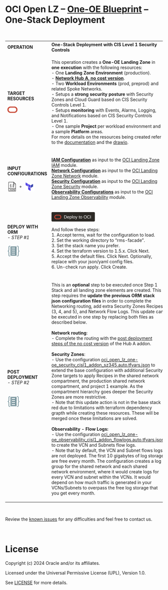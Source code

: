 # **OCI Open LZ &ndash; [One-OE Blueprint](#) &ndash; One-Stack Deployment**


&nbsp; 


| | | |
|---|---|---| 
| **OPERATION** | **One-Stack Deployment with CIS Level 1 Security Controls** | **One-Stack Deployment with CIS Level 2 Security Controls** | 
| **TARGET RESOURCES**  </br></br><img src="../../../../commons/images/icon_oci.jpg" width="32">| </br>This operation creates a **One-OE Landing Zone** in **one execution** with the following resources: </br> - One **Landing Zone Environment** (production). </br>- [**Network Hub A, no cost version**](/addons/oci-hub-models/hub_a/readme.md).</br>- Two **Workload Environments** (prod, preprod) and related Spoke Networks.</br>- Setups a **strong security posture** with Security Zones and Cloud Guard based on CIS Security Controls Level 1.</br>- Setups **monitoring** with Events, Alarms, Logging, and Notifications based on CIS Security Controls Level 1.</br>- One sample **Project** per workload environment and a sample **Platform** areas.</br>For more details on the resources being created refer to the [documentation](/blueprints/one-oe/design/readme.md) and the [drawio](/blueprints/one-oe/design/OCI_Open_LZ_One-OE-Blueprint.drawio). </br></br> | </br>This operation creates a **One-OE Landing Zone** in **one execution** with the following resources: </br> - One **Landing Zone Environment** (production). </br>- [**Network Hub A, no cost version**](/addons/oci-hub-models/hub_a/readme.md).</br>- Two **Workload Environments** (prod, preprod) and related Spoke Networks.</br>- Setups a **strong security posture** with Security Zones and Cloud Guard based on CIS Security Controls Level 2.</br>- Setups **monitoring** with Events, Alarms, Logging, and Notifications based on CIS Security Controls Level 2.</br>- One sample **Project** per workload environment and a sample **Platform** areas.</br>For more details on the resources being created refer to the [documentation](/blueprints/one-oe/design/readme.md) and the [drawio](/blueprints/one-oe/design/OCI_Open_LZ_One-OE-Blueprint.drawio). </br></br> |
| **INPUT CONFIGURATIONS** </br></br><img src="../../../../commons/images/icon_json.jpg" width="30" align="center">&nbsp; +&nbsp; <img src="../../../../commons/images/icon_terraform.jpg" width="32" align="center">|</br>[**IAM Configuration**](oci_open_lz_one-oe_iam.auto.tfvars.json) as input to the [OCI Landing Zone IAM](https://github.com/oci-landing-zones/terraform-oci-modules-iam) module. </br>[**Network Configuration**](../../../../addons/oci-hub-models/hub_a/oci_open_lz_hub_a_network_light.auto.tfvars.json) as input to the [OCI Landing Zone Network](https://github.com/oci-landing-zones/terraform-oci-modules-networking) module.</br>[**Security Configuration**](oci_open_lz_one-oe_security_cisl1.auto.tfvars.json) as input to the [OCI Landing Zone  Security](https://github.com/oci-landing-zones/terraform-oci-modules-security) module.</br>[**Observability Configurations**](oci_open_lz_one-oe_observability_cisl1.auto.tfvars.json) as input to the [OCI Landing Zone Observability](https://github.com/oci-landing-zones/terraform-oci-modules-observability) module.</br></br> | </br>[**IAM Configuration**](oci_open_lz_one-oe_iam.auto.tfvars.json) as input to the [OCI Landing Zone IAM](https://github.com/oci-landing-zones/terraform-oci-modules-iam) module. </br>[**Network Configuration**](../../../../addons/oci-hub-models/hub_a/oci_open_lz_hub_a_network_light.auto.tfvars.json) as input to the [OCI Landing Zone Network](https://github.com/oci-landing-zones/terraform-oci-modules-networking) module.</br>[**Security Configuration**](oci_open_lz_one-oe_security_cisl2.auto.tfvars.json) as input to the [OCI Landing Zone  Security](https://github.com/oci-landing-zones/terraform-oci-modules-security) module.</br>[**Observability Configurations**](oci_open_lz_one-oe_observability_cisl2.auto.tfvars.json) as input to the [OCI Landing Zone Observability](https://github.com/oci-landing-zones/terraform-oci-modules-observability) module.</br></br>|
| **DEPLOY WITH ORM** </br>*- STEP #1* </br></br><img src="../../../../commons/images/icon_orm.jpg" width="40">| </br>[<img src="/commons/images/DeployToOCI.svg"  height="30" align="center">](https://cloud.oracle.com/resourcemanager/stacks/create?zipUrl=https://github.com/oci-landing-zones/terraform-oci-modules-orchestrator/archive/refs/tags/v2.0.4.zip&zipUrlVariables={"input_config_files_urls":"https://raw.githubusercontent.com/oci-landing-zones/oci-landing-zone-operating-entities/master/blueprints/one-oe/runtime/one-stack/oci_open_lz_one-oe_iam.auto.tfvars.json,https://raw.githubusercontent.com/oci-landing-zones/oci-landing-zone-operating-entities/refs/heads/master/addons/oci-hub-models/hub_a/oci_open_lz_hub_a_network_light.auto.tfvars.json,https://raw.githubusercontent.com/oci-landing-zones/oci-landing-zone-operating-entities/master/blueprints/one-oe/runtime/one-stack/oci_open_lz_one-oe_observability_cisl1.auto.tfvars.json,https://raw.githubusercontent.com/oci-landing-zones/oci-landing-zone-operating-entities/master/blueprints/one-oe/runtime/one-stack/oci_open_lz_one-oe_security_cisl1.auto.tfvars.json"})  </br></br> And follow these steps:</br>1. Accept terms,  wait for the configuration to load. </br>2. Set the working directory to “rms-facade”. </br>3. Set the stack name you prefer.</br>4. Set the terraform version to 1.5.x. Click Next. </br>5. Accept the default files. Click Next. Optionally, replace with your json/yaml config files. </br>6. Un-check run apply. Click Create. </br> </br> | </br>[<img src="/commons/images/DeployToOCI.svg"  height="30" align="center">](https://cloud.oracle.com/resourcemanager/stacks/create?zipUrl=https://github.com/oci-landing-zones/terraform-oci-modules-orchestrator/archive/refs/tags/v2.0.4.zip&zipUrlVariables={"input_config_files_urls":"https://raw.githubusercontent.com/oci-landing-zones/oci-landing-zone-operating-entities/master/blueprints/one-oe/runtime/one-stack/oci_open_lz_one-oe_iam.auto.tfvars.json,https://raw.githubusercontent.com/oci-landing-zones/oci-landing-zone-operating-entities/refs/heads/master/addons/oci-hub-models/hub_a/oci_open_lz_hub_a_network_light.auto.tfvars.json,https://raw.githubusercontent.com/oci-landing-zones/oci-landing-zone-operating-entities/master/blueprints/one-oe/runtime/one-stack/oci_open_lz_one-oe_observability_cisl2.auto.tfvars.json,https://raw.githubusercontent.com/oci-landing-zones/oci-landing-zone-operating-entities/master/blueprints/one-oe/runtime/one-stack/oci_open_lz_one-oe_security_cisl2.auto.tfvars.json"})  </br></br> And follow these steps:</br>1. Accept terms,  wait for the configuration to load. </br>2. Set the working directory to “rms-facade”. </br>3. Set the stack name you prefer.</br>4. Set the terraform version to 1.5.x. Click Next. </br>5. Accept the default files. Click Next. Optionally, replace with your json/yaml config files. </br>6. Un-check run apply. Click Create. </br> </br> |
| **POST DEPLOYMENT** </br>*- STEP #2*  </br> </br></br><img src="../../../../commons/images/icon_orm.jpg" width="40">| </br> This is an **optional** step to be executed once Step 1 Stack and all landing zone elements are created. This step requires the **update the previous ORM stack json configuration files** in order to complete the Networking routing, add extra Security Zones Recipes (3, 4, and 5), and Network Flow Logs. This update can be executed in one step by replacing both files as described below.</br></br>**Network routing**:</br> - Complete the routing with the [ post deployment steps of the no cost version](../../../../addons/oci-hub-models/hub_a/readme.md) of the Hub A addon.</br></br>**Security Zones**:</br>- Use the configuration [oci_open_lz_one-oe_security_cisl1_addon_sz345.auto.tfvars.json](oci_open_lz_one-oe_security_cisl1_addon_sz345.auto.tfvars.json) to extend the base configuration with additional Security Zone targets to apply Recipes in the shared network compartment, the production shared network compartment, and project 1 example. As the compartment hierarchy goes deeper the Security Zones are more restrictive. </br>- Note that this update action is not in the base stack red due to limitations with terraform dependency grapth while creating these resources. These will be merged once these limitations are solved.</br></br>**Observability - Flow Logs:**</br>- Use the configuration [oci_open_lz_one-oe_observability_cisl1_addon_flowlogs.auto.tfvars.json](oci_open_lz_one-oe_observability_cisl1_addon_flowlogs.auto.tfvars.json) to create the VCN and Subnets flow logs. </br>- Note that by default, the VCN and Subnet flows logs are not deployed. The first 10 gigabytes of log storage are free every month. The configuration creates a log group for the shared network and each shared network environment, where it would create logs for every VCN and subnet within the VCNs. It would depend on how much traffic is generated in your VCNs/Subnets to overpass the free log storage that you get every month.</br></br>| </br> This is an **optional** step to be executed once Step 1 Stack and all landing zone elements are created. This step requires the **update the previous ORM stack json configuration files** in order to complete the Network routing, add extra Security Zones Recipes (3, 4, and 5), and Network Flow Logs. This update can be executed in one step by replacing both files as described below.</br></br>**Network routing**:</br> - Complete the routing with the [ post deployment steps of the no cost version](../../../../addons/oci-hub-models/hub_a/readme.md) of the Hub A addon.</br></br>**Security Zones**:</br>- Use the configuration [oci_open_lz_one-oe_security_cisl2_addon_sz345.auto.tfvars.json](oci_open_lz_one-oe_security_cisl2_addon_sz345.auto.tfvars.json) to extend the base configuration with additional Security Zone targets to apply Recipes in the shared network compartment, the production shared network compartment, and project 1 example. As the compartment hierarchy goes deeper the Security Zones are more restrictive. </br>- Note that this update action is not in the base stack red due to limitations with terraform dependency grapth while creating these resources. These will be merged once these limitations are solved.</br></br>**Observability - Flow Logs:**</br>- Use the configuration [oci_open_lz_one-oe_observability_cisl2_addon_flowlogs.auto.tfvars.json](oci_open_lz_one-oe_observability_cisl2_addon_flowlogs.auto.tfvars.json) to create the VCN and Subnets flow logs. </br>- Note that by default, the VCN and Subnet flows logs are not deployed. The first 10 gigabytes of log storage are free every month. The configuration creates a log group for the shared network and each shared network environment, where it would create logs for every VCN and subnet within the VCNs. It would depend on how much traffic is generated in your VCNs/Subnets to overpass the free log storage that you get every month.</br></br> |

&nbsp; 

Review the [known issues](known_issues.md) for any difficulties and feel free to contact us.


&nbsp; 

# License

Copyright (c) 2024 Oracle and/or its affiliates.

Licensed under the Universal Permissive License (UPL), Version 1.0.

See [LICENSE](/LICENSE.txt) for more details.

